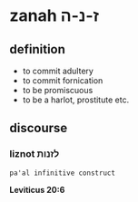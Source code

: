 # zanah ז-נ-ה

## definition

- to commit adultery
- to commit fornication
- to be promiscuous
- to be a harlot, prostitute etc.

## discourse

### liznot לזנות

	pa'al infinitive construct

**Leviticus 20:6**